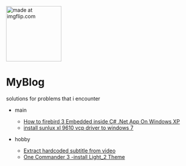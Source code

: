  <img height="150" src="https://github.com/user-attachments/assets/9870c6d4-e16d-4f23-967f-96fa3acd1242" title="made at imgflip.com"/> 
 

# MyBlog
solutions for problems that i encounter 

* main
   * [How to firebird 3 Embedded  inside C# .Net App On Windows XP ](https://github.com/blackholeearth/MyBlog/blob/master/Firebird%203%20Embed%20App%20%20on%20WinXp.md)  
   * [install sunlux xl 9610 vcp driver to windows 7 ](https://github.com/blackholeearth/MyBlog/blob/master/sunlux%20xl9610%20vcomport%20driver%2064bit%20for%20win7.md)  

* hobby
   * [Extract hardcoded subtitle from video](https://github.com/blackholeearth/MyBlog/blob/master/Extract%20hardcoded%20subtitle%20from%20video.md)
   * [One Commander 3 -install Light_2 Theme ](Light2/OneCommander3_install_Light_2_Theme.md)
